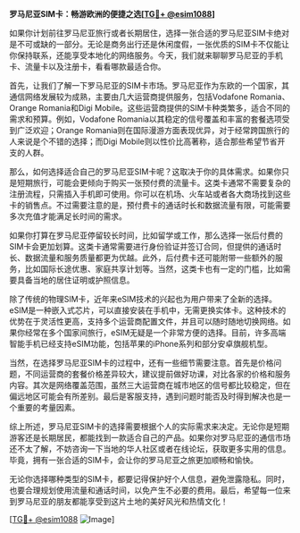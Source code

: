 **罗马尼亚SIM卡：畅游欧洲的便捷之选[[TG💪+ @esim1088](https://t.me/s/esim1088)]**

如果你计划前往罗马尼亚旅行或者长期居住，选择一张合适的罗马尼亚SIM卡绝对是不可或缺的一部分。无论是商务出行还是休闲度假，一张优质的SIM卡不仅能让你保持联系，还能享受本地化的网络服务。今天，我们就来聊聊罗马尼亚的手机卡、流量卡以及注册卡，看看哪款最适合你。

首先，让我们了解一下罗马尼亚的SIM卡市场。罗马尼亚作为东欧的一个国家，其通信网络发展较为成熟，主要由几大运营商提供服务，包括Vodafone Romania、Orange Romania和Digi Mobile。这些运营商提供的SIM卡种类繁多，适合不同的需求和预算。例如，Vodafone Romania以其稳定的信号覆盖和丰富的套餐选项受到广泛欢迎；Orange Romania则在国际漫游方面表现优异，对于经常跨国旅行的人来说是个不错的选择；而Digi Mobile则以性价比高著称，适合那些希望节省开支的人群。

那么，如何选择适合自己的罗马尼亚SIM卡呢？这取决于你的具体需求。如果你只是短期旅行，可能会更倾向于购买一张预付费的流量卡。这类卡通常不需要复杂的注册流程，只需插入手机即可使用。你可以在机场、火车站或者各大商场找到这些卡的销售点。不过需要注意的是，预付费卡的通话时长和数据流量有限，可能需要多次充值才能满足长时间的需求。

如果你打算在罗马尼亚停留较长时间，比如留学或工作，那么选择一张后付费的SIM卡会更加划算。这类卡通常需要进行身份验证并签订合同，但提供的通话时长、数据流量和服务质量都更为优越。此外，后付费卡还可能附带一些额外的服务，比如国际长途优惠、家庭共享计划等。当然，这类卡也有一定的门槛，比如需要具备当地的居住证明或护照信息。

除了传统的物理SIM卡，近年来eSIM技术的兴起也为用户带来了全新的选择。eSIM是一种嵌入式芯片，可以直接安装在手机中，无需更换实体卡。这种技术的优势在于灵活性更高，支持多个运营商配置文件，并且可以随时随地切换网络。如果你经常在多个国家间旅行，eSIM无疑是一个非常方便的选择。目前，许多高端智能手机已经支持eSIM功能，包括苹果的iPhone系列和部分安卓旗舰机型。

当然，在选择罗马尼亚SIM卡的过程中，还有一些细节需要注意。首先是价格问题，不同运营商的套餐价格差异较大，建议提前做好功课，对比各家的价格和服务内容。其次是网络覆盖范围，虽然三大运营商在城市地区的信号都比较稳定，但在偏远地区可能会有所差别。最后是客服支持，遇到问题时能否及时得到解决也是一个重要的考量因素。

综上所述，罗马尼亚SIM卡的选择需要根据个人的实际需求来决定。无论你是短期游客还是长期居民，都能找到一款适合自己的产品。如果你对罗马尼亚的通信市场还不太了解，不妨咨询一下当地的华人社区或者在线论坛，获取更多实用的信息。毕竟，拥有一张合适的SIM卡，会让你的罗马尼亚之旅更加顺畅和愉快。

无论你选择哪种类型的SIM卡，都要记得保护好个人信息，避免泄露隐私。同时，也要合理规划使用流量和通话时间，以免产生不必要的费用。最后，希望每一位来到罗马尼亚的朋友都能享受到这片土地的美好风光和热情文化！

[[TG💪+ @esim1088](https://t.me/s/esim1088) ![Image](https://i.postimg.cc/4NQfJmqS/Snipaste-2025-05-13-00-14-12.png)]